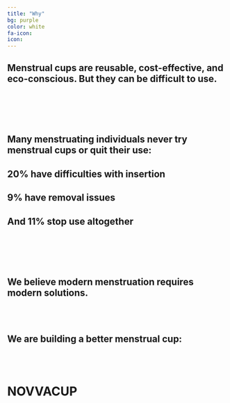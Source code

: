 ```yaml
---
title: "Why"
bg: purple
color: white
fa-icon:
icon:
---
```


## Menstrual cups are reusable, cost-effective, and eco-conscious. But they can be difficult to use.
<br/><br/>
<br/><br/>

## Many menstruating individuals never try menstrual cups or quit their use:
## 20% have difficulties with insertion
## 9% have removal issues
## And 11% stop use altogether
<br/><br/>
<br/><br/>

## We believe modern menstruation requires modern solutions.
<br/><br/>

## We are building a better menstrual cup:
<br/><br/>
# NOVVACUP
<br/><br/>
  
  
